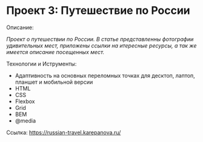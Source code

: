 # Проект 3: Путешествие по России

Описание:

*Проект о путешествии по России.
В статье представленны фотографии удивительных мест, приложены ссылки на итересные ресурсы, а так же имеется описание посещенных мест.*


Технологии и Иструменты:

* Адаптивность на основных переломных точках для десктоп, лаптоп, планшет и мобильной версии
* HTML
* CSS
* Flexbox
* Grid
* BEM
* @media

Ссылка: https://russian-travel.karepanova.ru/
